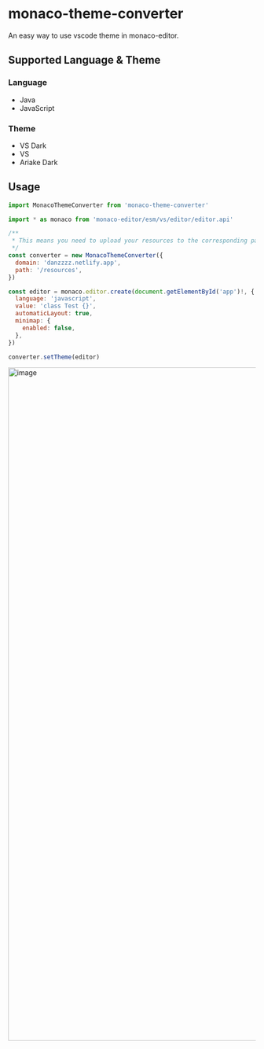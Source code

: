 # monaco-theme-converter
An easy way to use vscode theme in monaco-editor.

## Supported Language & Theme
### Language
- Java
- JavaScript
### Theme
- VS Dark
- VS
- Ariake Dark

## Usage
```javascript
import MonacoThemeConverter from 'monaco-theme-converter'

import * as monaco from 'monaco-editor/esm/vs/editor/editor.api'

/**
 * This means you need to upload your resources to the corresponding path as shown below.
 */
const converter = new MonacoThemeConverter({
  domain: 'danzzzz.netlify.app',
  path: '/resources',
})

const editor = monaco.editor.create(document.getElementById('app')!, {
  language: 'javascript',
  value: 'class Test {}',
  automaticLayout: true,
  minimap: {
    enabled: false,
  },
})

converter.setTheme(editor)
```
<img width="1370" alt="image" src="https://github.com/KamiC6238/monaco-theme-converter/assets/23523595/9fa16146-cbbe-4da3-b15a-89a97b94877c">

